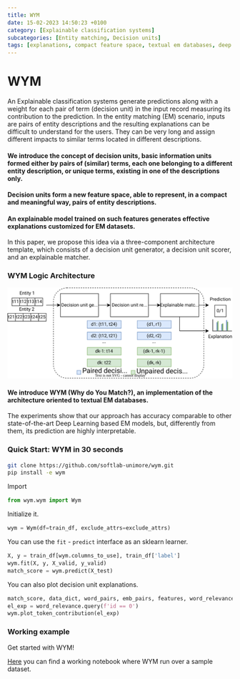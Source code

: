 ```yaml
---
title: WYM
date: 15-02-2023 14:50:23 +0100
category: [Explainable classification systems]
subcategories: [Entity matching, Decision units]
tags: [explanations, compact feature space, textual em databases, deep learning, interpretable predictions]
---
```


# WYM

An Explainable classification systems generate predictions along with a weight for each pair of term (decision unit) in the input record measuring its contribution to the prediction.
In the entity matching (EM) scenario, inputs are pairs of entity descriptions and the resulting explanations can be difficult to understand for the users.
They can be very long and assign different impacts to similar terms located in different descriptions.

#### We introduce the concept of decision units, basic information units formed either by pairs of (similar) terms, each one belonging to a different entity description, or unique terms, existing in one of the descriptions only.

#### Decision units form a new feature space, able to represent, in a compact and meaningful way, pairs of entity descriptions.

#### An explainable model trained on such features generates effective explanations customized for EM datasets. 

In this paper, we propose this idea via a three-component architecture template, which consists of a decision unit generator, a decision unit scorer, and an explainable matcher.

### WYM Logic Architecture
![WYM Logic Architecture`](/assets/images/LogicArchitecture.svg)

#### We introduce WYM (Why do You Match?), an implementation of the architecture oriented to textual EM databases.
The experiments show that our approach has accuracy comparable to other state-of-the-art Deep Learning based EM models, but, differently from them, its prediction are highly interpretable.

[//]: # (### WYM full architecture)

[//]: # (![WYM flow`]&#40;Architecture.svg&#41;)


### Quick Start: WYM in 30 seconds

```sh
git clone https://github.com/softlab-unimore/wym.git
pip install -e wym
```
Import

```python
from wym.wym import Wym
```
Initialize it.

```python
wym = Wym(df=train_df, exclude_attrs=exclude_attrs)
```

You can use the `fit` - `predict` interface as an sklearn learner.
```python
X, y = train_df[wym.columns_to_use], train_df['label']
wym.fit(X, y, X_valid, y_valid)
match_score = wym.predict(X_test)
```
You can also plot decision unit explanations.
```python
match_score, data_dict, word_pairs, emb_pairs, features, word_relevance = wym.predict(X_test, return_data=True)
el_exp = word_relevance.query(f'id == 0')
wym.plot_token_contribution(el_exp)
```

### Working example

Get started with WYM!

[Here](https://github.com/softlab-unimore/wym/blob/main/quick_start_wym.ipynb)
you can find a working notebook where WYM run over a sample dataset.




